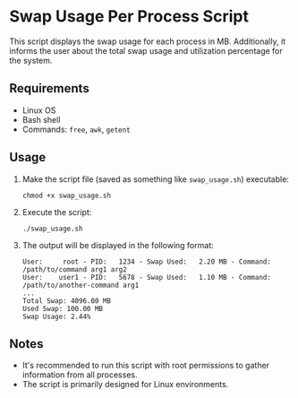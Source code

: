 # Swap Usage Per Process Script

This script displays the swap usage for each process in MB. Additionally, it informs the user about the total swap usage and utilization percentage for the system.

## Requirements

- Linux OS
- Bash shell
- Commands: `free`, `awk`, `getent`

## Usage

1. Make the script file (saved as something like `swap_usage.sh`) executable:

   ```
   chmod +x swap_usage.sh
   ```

2. Execute the script:

   ```
   ./swap_usage.sh
   ```

3. The output will be displayed in the following format:

   ```
   User:     root - PID:   1234 - Swap Used:   2.20 MB - Command: /path/to/command arg1 arg2
   User:    user1 - PID:   5678 - Swap Used:   1.10 MB - Command: /path/to/another-command arg1
   ...
   Total Swap: 4096.00 MB
   Used Swap: 100.00 MB
   Swap Usage: 2.44%
   ```

## Notes

- It's recommended to run this script with root permissions to gather information from all processes.
- The script is primarily designed for Linux environments.

